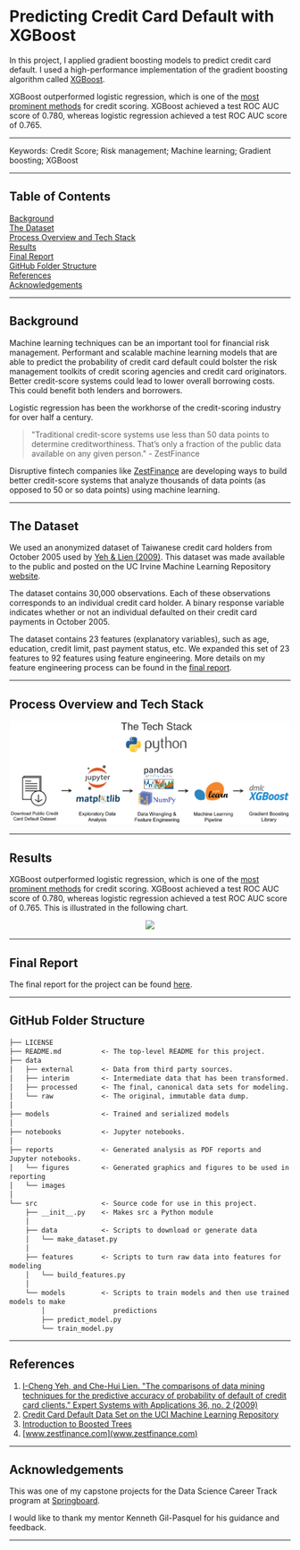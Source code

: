 Predicting Credit Card Default with XGBoost
==============================


In this project, I applied gradient boosting models to predict credit card default.  I used a high-performance implementation of the gradient boosting algorithm called [XGBoost](http://xgboost.readthedocs.io/en/latest/model.html).  

XGBoost outperformed logistic regression, which is one of the [most prominent methods](https://www2.deloitte.com/content/dam/Deloitte/global/Documents/Financial-Services/gx-be-aers-fsi-credit-scoring.pdf) for credit scoring.  XGBoost achieved a test ROC AUC score of 0.780, whereas logistic regression achieved a test ROC AUC score of 0.765.

------------

Keywords:  Credit Score; Risk management; Machine learning; Gradient boosting; XGBoost

------------


## Table of Contents

[Background](#background)  
[The Dataset](#the-dataset)  
[Process Overview and Tech Stack](#process-overview-and-tech-stack)   
[Results](#results)   
[Final Report](#final-report)   
[GitHub Folder Structure](#github-folder-structure)  
[References](#references)  
[Acknowledgements](#acknowledgements)

------------

## Background

Machine learning techniques can be an important tool for financial risk management.  Performant and scalable machine learning models that are able to predict the probability of credit card default could bolster the risk management toolkits of credit scoring agencies and credit card originators.  Better credit-score systems could lead to lower overall borrowing costs.  This could benefit both lenders and borrowers.

Logistic regression has been the workhorse of the credit-scoring industry for over half a century.  

>  "Traditional credit-score systems use less than 50 data points to determine creditworthiness. That’s only a fraction of the public data available on any given person." - ZestFinance

Disruptive fintech companies like [ZestFinance](https://www.zestfinance.com/our-story) are developing ways to build better credit-score systems that analyze thousands of data points (as opposed to 50 or so data points) using machine learning.  


------------

## The Dataset

We used an anonymized dataset of Taiwanese credit card holders from October 2005 used by [Yeh & Lien (2009)](https://pdfs.semanticscholar.org/1cac/ac4f0ea9fdff3cd88c151c94115a9fddcf33.pdf).  This dataset was made available to the public and posted on the UC Irvine Machine Learning Repository [website](https://archive.ics.uci.edu/ml/datasets/default%20of%20credit%20card%20clients).  

The dataset contains 30,000 observations.  Each of these observations corresponds to an individual credit card holder.  A binary response variable indicates whether or not an individual defaulted on their credit card payments in October 2005.

The dataset contains 23 features (explanatory variables), such as age, education, credit limit, past payment status, etc.  We expanded this set of 23 features to 92 features using feature engineering.  More details on my feature engineering process can be found in the [final report](#final-report).

------------

## Process Overview and Tech Stack

![tech-stack](reports/images/tech-stack.png)

------------

## Results

XGBoost outperformed logistic regression, which is one of the [most prominent methods](https://www2.deloitte.com/content/dam/Deloitte/global/Documents/Financial-Services/gx-be-aers-fsi-credit-scoring.pdf) for credit scoring.  XGBoost achieved a test ROC AUC score of 0.780, whereas logistic regression achieved a test ROC AUC score of 0.765.  This is illustrated in the following chart.


<!---  
![roc_curve](reports/figures/roc_curve.png)

<img src="https://raw.githubusercontent.com/zkneupper/Default-Prediction-Capstone/master/reports/figures/roc_curve.png" width="500">
--->

<center><img src="https://raw.githubusercontent.com/zkneupper/Default-Prediction-Capstone/master/reports/figures/roc_curve.png" width="500"></center>


------------

## Final Report

The final report for the project can be found [here](https://github.com/zkneupper/Default-Prediction-Capstone/blob/master/reports/Final_Report.pdf).

------------

## GitHub Folder Structure

    ├── LICENSE
    ├── README.md          <- The top-level README for this project.
    ├── data
    │   ├── external       <- Data from third party sources.
    │   ├── interim        <- Intermediate data that has been transformed.    
    │   ├── processed      <- The final, canonical data sets for modeling.
    │   └── raw            <- The original, immutable data dump.
    │
    ├── models             <- Trained and serialized models
    │
    ├── notebooks          <- Jupyter notebooks.
    │
    ├── reports            <- Generated analysis as PDF reports and Jupyter notebooks.
    │   └── figures        <- Generated graphics and figures to be used in reporting
    │   └── images    
    │
    └── src                <- Source code for use in this project.
        ├── __init__.py    <- Makes src a Python module
        │
        ├── data           <- Scripts to download or generate data
        │   └── make_dataset.py
        │
        ├── features       <- Scripts to turn raw data into features for modeling
        │   └── build_features.py
        │
        └── models         <- Scripts to train models and then use trained models to make
            │                 predictions
            ├── predict_model.py
            └── train_model.py


------------

## References

1. [I-Cheng Yeh, and Che-Hui Lien. "The comparisons of data mining techniques for the predictive accuracy of probability of default of credit card clients." Expert Systems with Applications 36, no. 2 (2009)](https://pdfs.semanticscholar.org/1cac/ac4f0ea9fdff3cd88c151c94115a9fddcf33.pdf)
2. [Credit Card Default Data Set on the UCI Machine Learning Repository](https://archive.ics.uci.edu/ml/datasets/default%20of%20credit%20card%20clients)
3. [Introduction to Boosted Trees](http://xgboost.readthedocs.io/en/latest/model.html)
4. [www.zestfinance.com](www.zestfinance.com)


------------

## Acknowledgements


This was one of my capstone projects for the Data Science Career Track program at [Springboard](https://www.springboard.com/workshops/data-science-career-track).  

I would like to thank my mentor Kenneth Gil-Pasquel for his guidance and feedback.  

------------
